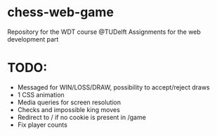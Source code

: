 # chess-web-game
Repository for the WDT course @TUDelft Assignments for the web development part

# TODO:
- Messaged for WIN/LOSS/DRAW, possibility to accept/reject draws
- 1 CSS animation
- Media queries for screen resolution
- Checks and impossible king moves
- Redirect to / if no cookie is present in /game
- Fix player counts